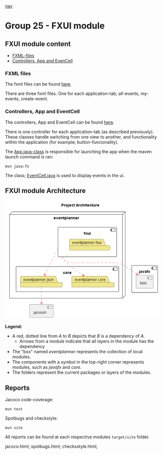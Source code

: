 [nav](../../docs/nav.md)

# Group 25 - FXUI module

## FXUI module content

- [FXML-files](./src/main/resources/eventplanner/fxui/)
- [Controllers, App and EvenCell](./src/main/java/eventplanner/fxui/)

### FXML files


The fxml files can be found [here](/eventplanner/fxui/src/main/resources/eventplanner/fxui/).

There are three fxml files. One for each application-tab; all-events, my-events, create-event.

### Controllers, App and EventCell


The controllers, App and EventCell can be found [here](/eventplanner/fxui/src/main/java/eventplanner/fxui/).

There is one controller for each application-tab (as described previously). These classes handle switching from one view to another, and functionality within the application (for example; button-funcionality).

The [App.java-class](./src/main/java/eventplanner/fxui/App.java) is responsible for launching the app when the maven launch command is ran: 

    mvn java:fx

The class; [EventCell.java](./src/main/java/eventplanner/fxui/EventCell.java) is used to display events in the ui.



## FXUI module Architecture
![Architecture diagram](../../docs/diagrams/architecture.png)

**Legend:**
 - A red, dotted line from *A* to *B* depicts that *B* is a dependency of *A*.
    - Arrows from a module indicate that all layers in the module has the dependency
 - The "box" named *eventplanner* represents the collection of local modules.
 - The components with a symbol in the top-right corner represents modules, such as *javafx* and *core*.
 - The folders represent the current packages or layers of the modules.


## Reports

Jacoco code-coverage:

 ```
mvn test
```
Spotbugs and checkstyle:

 ```
mvn site
```

All reports can be found at each respective modules `target/site` folder.

jacoco.html;
spotbugs.html;
checksstyle.html;